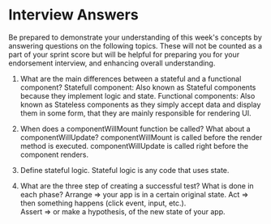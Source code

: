 # Interview Answers
Be prepared to demonstrate your understanding of this week's concepts by answering questions on the following topics. These will not be counted as a part of your sprint score but will be helpful for preparing you for your endorsement interview, and enhancing overall understanding.

1. What are the main differences between a stateful and a functional component?
Statefull component: Also known as Stateful components because they implement logic and state.
Functional components: Also known as Stateless components as they simply accept data and display them in some form, that they are mainly responsible for rendering UI.

2. When does a componentWillMount function be called? What about a componentWillUpdate?
componentWillMount is called before the render method is executed.
componentWillUpdate is called right before the component renders.

3. Define stateful logic.
Stateful logic is any code that uses state.

4. What are the three step of creating a successful test? What is done in each phase?
Arrange =>  your app is in a certain original state. 
Act     =>  then something happens (click event, input, etc.).  
Assert  =>  or make a hypothesis, of the new state of your app.
